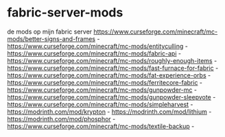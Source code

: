 # fabric-server-mods
de mods op mijn fabric server
https://www.curseforge.com/minecraft/mc-mods/better-signs-and-frames -
https://www.curseforge.com/minecraft/mc-mods/entityculling -
https://www.curseforge.com/minecraft/mc-mods/fabric-api -
https://www.curseforge.com/minecraft/mc-mods/roughly-enough-items -
https://www.curseforge.com/minecraft/mc-mods/fast-furnace-for-fabric -
https://www.curseforge.com/minecraft/mc-mods/fat-experience-orbs -
https://www.curseforge.com/minecraft/mc-mods/ferritecore-fabric -
https://www.curseforge.com/minecraft/mc-mods/gunpowder-mc -
https://www.curseforge.com/minecraft/mc-mods/gunpowder-sleepvote -
https://www.curseforge.com/minecraft/mc-mods/simpleharvest -
https://modrinth.com/mod/krypton -
https://modrinth.com/mod/lithium -
https://modrinth.com/mod/phosphor -
https://www.curseforge.com/minecraft/mc-mods/textile-backup -
